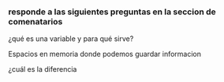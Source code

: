 
### responde a las siguientes preguntas en la seccion de comenatarios

¿qué es una variable y para qué sirve? 

Espacios en memoria donde podemos guardar informacion

¿cuál es la diferencia 